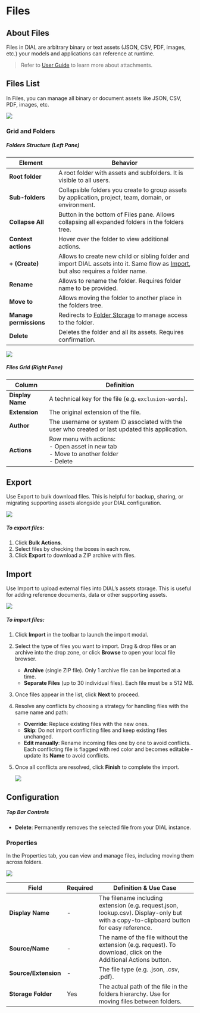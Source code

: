 # Files

## About Files

Files in DIAL are arbitrary binary or text assets (JSON, CSV, PDF, images, etc.) your models and applications can reference at runtime.

> Refer to [User Guide](/docs/tutorials/0.user-guide.md#attachments) to learn more about attachments.

## Files List

In Files, you can manage all binary or document assets like JSON, CSV, PDF, images, etc.

![ ](img/img_35.png)

### Grid and Folders

##### Folders Structure (Left Pane)


| Element                | Behavior                                                                                                                                      |
|------------------------|-----------------------------------------------------------------------------------------------------------------------------------------------|
| **Root folder**        | A root folder with assets and subfolders. It is visible to all users.                                                                         |
| **Sub-folders**        | Collapsible folders you create to group assets by application, project, team, domain, or environment.                                         |
| **Collapse All**       | Button in the bottom of Files pane. Allows collapsing all expanded folders in the folders tree.                                               |
| **Context actions**    | Hover over the folder to view additional actions.                                                                                             |
| **+ (Create)**         | Allows to create new child or sibling folder and import DIAL assets into it. Same flow as [Import](#import), but also requires a folder name. |
| **Rename**             | Allows to rename the folder. Requires folder name to be provided.                                                                             |
| **Move to**            | Allows moving the folder to another place in the folders tree.                                                                                |
| **Manage permissions** | Redirects to [Folder Storage](/docs/tutorials/3.admin/access-management-folders-storage.md) to manage access to the folder.                   |
| **Delete**             | Deletes the folder and all its assets. Requires confirmation.                                                                                 |

![ ](img/img_35_1.png)

##### Files Grid (Right Pane)

| Column           | Definition                                                                                          |
|------------------|-----------------------------------------------------------------------------------------------------|
| **Display Name** | A technical key for the file (e.g. `exclusion-words`).                                              |
| **Extension**    | The original extension of the file.                                                                 |
| **Author**       | The username or system ID associated with the user who created or last updated this application.    |
| **Actions**      | Row menu with actions: <br /> - Open asset in new tab <br /> - Move to another folder<br />- Delete |

## Export

Use Export to bulk download files. This is helpful for backup, sharing, or migrating supporting assets alongside your DIAL configuration.

![ ](img/img_49.png)

##### To export files:

1. Click **Bulk Actions**.
2. Select files by checking the boxes in each row.
3. Click **Export** to download a ZIP archive with files.

## Import

Use Import to upload external files into DIAL’s assets storage. This is useful for adding reference documents, data or other supporting assets.

![](img/img_50.png)

##### To import files:

1. Click **Import** in the toolbar to launch the import modal.
2. Select the type of files you want to import. Drag & drop files or an archive into the drop zone, or click **Browse** to open your local file browser.
    * **Archive** (single ZIP file). Only 1 archive file can be imported at a time.
    * **Separate Files** (up to 30 individual files). Each file must be ≤ 512 MB.
3. Once files appear in the list, click **Next** to proceed.
4. Resolve any conflicts by choosing a strategy for handling files with the same name and path:
   * **Override**: Replace existing files with the new ones.
   * **Skip**: Do not import conflicting files and keep existing files unchanged.
   * **Edit manually**: Rename incoming files one by one to avoid conflicts. Each conflicting file is flagged with red color and becomes editable - update its **Name** to avoid conflicts.
5. Once all conflicts are resolved, click **Finish** to complete the import.

    ![](img/img_51.png)

## Configuration

##### Top Bar Controls

* **Delete**: Permanently removes the selected file from your DIAL instance.

### Properties

In the Properties tab, you can view and manage files, including moving them across folders.

![](img/img_36.png)


| Field                | Required | Definition & Use Case                                                                                                                  |
|----------------------|----------|----------------------------------------------------------------------------------------------------------------------------------------|
| **Display Name**     | -        | The filename including extension (e.g. request.json, lookup.csv). Display-only but with a copy-to-clipboard button for easy reference. |
| **Source/Name**      | -        | The name of the file without the extension (e.g. request). To download, click on the Additional Actions button.                        |
| **Source/Extension** | -        | The file type (e.g. .json, .csv, .pdf).                                                                                                |
| **Storage Folder**   | Yes      | The actual path of the file in the folders hierarchy. Use for moving files between folders.                                            |  
